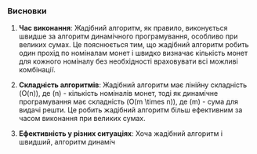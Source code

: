 ### Висновки

1. **Час виконання**: Жадібний алгоритм, як правило, виконується швидше за алгоритм динамічного програмування, особливо при великих сумах. Це пояснюється тим, що жадібний алгоритм робить один прохід по номіналам монет і швидко визначає кількість монет для кожного номіналу без необхідності враховувати всі можливі комбінації.

2. **Складність алгоритмів**: Жадібний алгоритм має лінійну складність \(O(n)\), де \(n\) - кількість номіналів монет, тоді як динамічне програмування має складність \(O(m \times n)\), де \(m\) - сума для видачі решти. Це робить жадібний алгоритм більш ефективним за часом виконання при великих сумах.

3. **Ефективність у різних ситуаціях**: Хоча жадібний алгоритм і швидший, алгоритм динаміч
